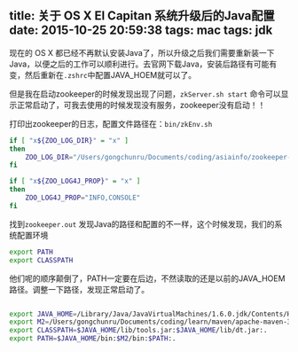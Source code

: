 title: 关于 **OS X** El Capitan 系统升级后的Java配置
date: 2015-10-25 20:59:38
tags: mac
tags: jdk
---

现在的 OS X 都已经不再默认安装Java了，所以升级之后我们需要重新装一下Java，以便之后的工作可以顺利进行。去官网下载Java，安装后路径有可能有变，然后重新在`.zshrc`中配置JAVA_HOEM就可以了。

但是我在启动zookeeper的时候发现出现了问题，`zkServer.sh start` 命令可以显示正常启动了，可我去使用的时候发现没有服务，zookeeper没有启动！！

<!-- more -->

打印出zookeeper的日志，配置文件路径在：`bin/zkEnv.sh`

```sh
if [ "x${ZOO_LOG_DIR}" = "x" ]
then
    ZOO_LOG_DIR="/Users/gongchunru/Documents/coding/asiainfo/zookeeper-3.4.6/logs/zkEnv"
fi

if [ "x${ZOO_LOG4J_PROP}" = "x" ]
then
    ZOO_LOG4J_PROP="INFO,CONSOLE"
fi

```
找到`zookeeper.out` 发现Java的路径和配置的不一样，这个时候发现，我们的系统配置环境

```bash
export PATH
export CLASSPATH
```
他们呢的顺序颠倒了，PATH一定要在后边，不然读取的还是以前的JAVA_HOEM路径。调整一下路径，发现正常启动了。

```bash

export JAVA_HOME=/Library/Java/JavaVirtualMachines/1.6.0.jdk/Contents/Home
export M2=/Users/gongchunru/Documents/coding/learn/maven/apache-maven-3.3.3
export CLASSPATH=$JAVA_HOME/lib/tools.jar:$JAVA_HOME/lib/dt.jar:.
export PATH=$JAVA_HOME/bin:$M2/bin:$PATH:.
```
